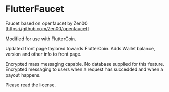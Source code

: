**FlutterFaucet**
================

Faucet based on openfaucet by Zen00 [https://github.com/Zen00/openfaucet]

Modified for use with FlutterCoin.


Updated front page taylored towards FlutterCoin.
Adds Wallet balance, version and other info to front page.


Encrypted mass messaging capable. No database supplied for this feature.
Encrypted messaging to users when a request has succedded and when a payout happens.









Please read the license.

